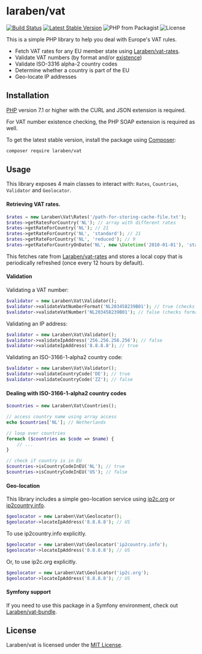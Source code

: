 laraben/vat
================

[![Build Status](https://img.shields.io/travis/Laraben/vat.svg)](https://travis-ci.org/Laraben/vat)
[![Latest Stable Version](https://img.shields.io/packagist/v/Laraben/vat.svg)](https://packagist.org/packages/Laraben/vat)
![PHP from Packagist](https://img.shields.io/packagist/php-v/Laraben/vat.svg)
![License](https://img.shields.io/github/license/Laraben/vat.svg)

This is a simple PHP library to help you deal with Europe's VAT rules. 

- Fetch VAT rates for any EU member state using [Laraben/vat-rates](https://github.com/Laraben/vat-rates).
- Validate VAT numbers (by format and/or [existence](http://ec.europa.eu/taxation_customs/vies/))
- Validate ISO-3316 alpha-2 country codes
- Determine whether a country is part of the EU
- Geo-locate IP addresses

## Installation

[PHP](https://php.net) version 7.1 or higher with the CURL and JSON extension is required. 

For VAT number existence checking, the PHP SOAP extension is required as well.

To get the latest stable version, install the package using [Composer](https://getcomposer.org):

```bash
composer require laraben/vat
```

## Usage

This library exposes 4 main classes to interact with: `Rates`, `Countries`, `Validator` and `Geolocator`.

#### Retrieving VAT rates.

```php
$rates = new Laraben\Vat\Rates('/path-for-storing-cache-file.txt');
$rates->getRatesForCountry('NL'); // array with different rates
$rates->getRateForCountry('NL'); // 21
$rates->getRateForCountry('NL', 'standard'); // 21
$rates->getRateForCountry('NL', 'reduced'); // 9
$rates->getRateForCountryOnDate('NL', new \Datetime('2010-01-01'), 'standard'); // 19
```

This fetches rate from [Laraben/vat-rates](https://github.com/Laraben/vat-rates) and stores a local copy that is periodically refreshed (once every 12 hours by default).

#### Validation

Validating a VAT number:
```php
$validator = new Laraben\Vat\Validator();
$validator->validateVatNumberFormat('NL203458239B01'); // true (checks format)
$validator->validateVatNumber('NL203458239B01'); // false (checks format + existence)
```

Validating an IP address:
```php
$validator = new Laraben\Vat\Validator();
$validator->validateIpAddress('256.256.256.256'); // false
$validator->validateIpAddress('8.8.8.8'); // true
```

Validating an ISO-3166-1-alpha2 country code:
```php
$validator = new Laraben\Vat\Validator();
$validator->validateCountryCode('DE'); // true
$validator->validateCountryCode('ZZ'); // false
```


#### Dealing with ISO-3166-1-alpha2 country codes

```php
$countries = new Laraben\Vat\Countries();

// access country name using array access
echo $countries['NL']; // Netherlands

// loop over countries
foreach ($countries as $code => $name) {
    // ...
}

// check if country is in EU
$countries->isCountryCodeInEU('NL'); // true
$countries->isCountryCodeInEU('US'); // false
```

#### Geo-location
This library includes a simple geo-location service using [ip2c.org](https://about.ip2c.org/) or [ip2country.info](https://ip2country.info).

```php
$geolocator = new Laraben\Vat\Geolocator();
$geolocator->locateIpAddress('8.8.8.8'); // US
```

To use ip2country.info explicitly.
```php
$geolocator = new Laraben\Vat\Geolocator('ip2country.info');
$geolocator->locateIpAddress('8.8.8.8'); // US
```

Or, to use ip2c.org explicitly.

```php
$geolocator = new Laraben\Vat\Geolocator('ip2c.org');
$geolocator->locateIpAddress('8.8.8.8'); // US
```

#### Symfony support

If you need to use this package in a Symfony environment, check out [Laraben/vat-bundle](https://github.com/Laraben/vat-bundle).

## License

Laraben/vat is licensed under the [MIT License](LICENSE).
